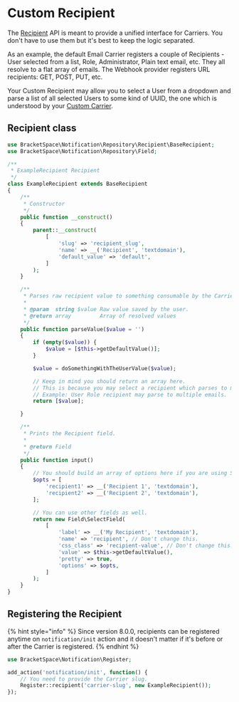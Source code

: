 # Custom Recipient

The [Recipient](../general/extension-possibilities.md#recipient) API is meant to provide a unified interface for Carriers. You don't have to use them but it's best to keep the logic separated.

As an example, the default Email Carrier registers a couple of Recipients - User selected from a list, Role, Administrator, Plain text email, etc. They all resolve to a flat array of emails. The Webhook provider registers URL recipients: GET, POST, PUT, etc.

Your Custom Recipient may allow you to select a User from a dropdown and parse a list of all selected Users to some kind of UUID, the one which is understood by your [Custom Carrier](../carriers/custom-carrier.md).

## Recipient class

```php
use BracketSpace\Notification\Repository\Recipient\BaseRecipient;
use BracketSpace\Notification\Repository\Field;

/**
 * ExampleRecipient Recipient
 */
class ExampleRecipient extends BaseRecipient
{
    /**
     * Constructor
     */
    public function __construct()
    {
        parent::__construct(
            [
                'slug' => 'recipient_slug',
                'name' => __('Recipient', 'textdomain'),
                'default_value' => 'default',
            ]
        );
    }

    /**
     * Parses raw recipient value to something consumable by the Carrier.
     *
     * @param  string $value Raw value saved by the user.
     * @return array         Array of resolved values
     */
    public function parseValue($value = '')
    {
        if (empty($value)) {
            $value = [$this->getDefaultValue()];
        }

        $value = doSomethingWithTheUserValue($value);

        // Keep in mind you should return an array here.
        // This is because you may select a recipient which parses to multiple values.
        // Example: User Role recipient may parse to multiple emails.
        return [$value];

    }

    /**
     * Prints the Recipient field.
     *
     * @return Field
     */
    public function input()
    {
        // You should build an array of options here if you are using SelectField field.
        $opts = [
            'recipient1' => __('Recipient 1', 'textdomain'),
            'recipient2' => __('Recipient 2', 'textdomain'),
        ];

        // You can use other fields as well.
        return new Field\SelectField(
            [
                'label' => __('My Recipient', 'textdomain'),
                'name' => 'recipient', // Don't change this.
                'css_class' => 'recipient-value', // Don't change this.
                'value' => $this->getDefaultValue(),
                'pretty' => true,
                'options' => $opts,
            ] 
        );
    }
}

```

## Registering the Recipient

{% hint style="info" %}
Since version 8.0.0, recipients can be registered anytime on `notification/init` action and it doesn't matter if it's before or after the Carrier is registered.
{% endhint %}

```php
use BracketSpace\Notification\Register;

add_action('notification/init', function() {
    // You need to provide the Carrier slug.
    Register::recipient('carrier-slug', new ExampleRecipient());
});
```
